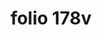 ---
layout: edition
title: folio 178v
manuscript: Turin, Biblioteca Nazionale, MS N.III.19
sigla: T
iip: t178v.tif
milestone: 356
---